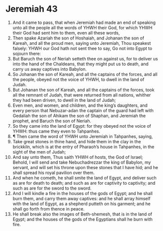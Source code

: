 ﻿# Jeremiah 43
1. And it came to pass, that when Jeremiah had made an end of speaking unto all the people all the words of YHWH their God, for which YHWH their God had sent him to them, even all these words, 
2. Then spake Azariah the son of Hoshaiah, and Johanan the son of Kareah, and all the proud men, saying unto Jeremiah, Thou speakest falsely: YHWH our God hath not sent thee to say, Go not into Egypt to sojourn there: 
3. But Baruch the son of Neriah setteth thee on against us, for to deliver us into the hand of the Chaldeans, that they might put us to death, and carry us away captives into Babylon. 
4. So Johanan the son of Kareah, and all the captains of the forces, and all the people, obeyed not the voice of YHWH, to dwell in the land of Judah. 
5. But Johanan the son of Kareah, and all the captains of the forces, took all the remnant of Judah, that were returned from all nations, whither they had been driven, to dwell in the land of Judah; 
6. Even men, and women, and children, and the king’s daughters, and every person that Nebuzar-adan the captain of the guard had left with Gedaliah the son of Ahikam the son of Shaphan, and Jeremiah the prophet, and Baruch the son of Neriah. 
7. So they came into the land of Egypt: for they obeyed not the voice of YHWH: thus came they even to Tahpanhes. 
8. ¶ Then came the word of YHWH unto Jeremiah in Tahpanhes, saying, 
9. Take great stones in thine hand, and hide them in the clay in the brickkiln, which is at the entry of Pharaoh’s house in Tahpanhes, in the sight of the men of Judah; 
10. And say unto them, Thus saith YHWH of hosts, the God of Israel; Behold, I will send and take Nebuchadrezzar the king of Babylon, my servant, and will set his throne upon these stones that I have hid; and he shall spread his royal pavilion over them. 
11. And when he cometh, he shall smite the land of Egypt, and deliver such as are for death to death; and such as are for captivity to captivity; and such as are for the sword to the sword. 
12. And I will kindle a fire in the houses of the gods of Egypt; and he shall burn them, and carry them away captives: and he shall array himself with the land of Egypt, as a shepherd putteth on his garment; and he shall go forth from thence in peace. 
13. He shall break also the images of Beth-shemesh, that is in the land of Egypt; and the houses of the gods of the Egyptians shall he burn with fire. 
